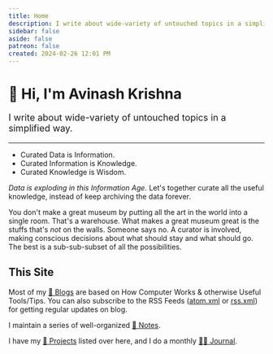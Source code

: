 ```yaml
---
title: Home
description: I write about wide-variety of untouched topics in a simplified way.
sidebar: false
aside: false
patreon: false
created: 2024-02-26 12:01 PM
---
```


# 👋 Hi, I'm Avinash Krishna

<p style="font-size: 18px;">
I write about wide-variety of untouched topics in a simplified way.
</p>

---

* Curated Data is Information.
* Curated Information is Knowledge.
* Curated Knowledge is Wisdom.

*Data is exploding in this Information Age.* Let's together curate all the useful knowledge, instead of keep archiving the data forever.

<Quote author="Rework (Book)">

You don't make a great museum by putting all the art in the world into a single room. That's a warehouse. What makes a great museum great is the stuffs that's <i>not</i> on the walls. Someone says no. A curator is involved, making conscious decisions about what should stay and what should go. The best is a sub-sub-subset of all the possibilities.

</Quote>

## This Site

Most of my [📝 Blogs](/blogs/index.md) are based on How Computer Works & otherwise Useful Tools/Tips. You can also subscribe to the RSS Feeds ([atom.xml](/atom.xml) or [rss.xml](/rss.xml)) for getting regular updates on blog.

I maintain a series of well-organized [📔 Notes](/notes/index.md).

I have my [🚀 Projects](/projects/index.md) listed over here, and I do a monthly [✍🏻 Journal](/journal/index.md).
